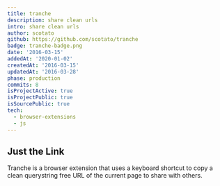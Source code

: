 ```yaml
---
title: tranche
description: share clean urls
intro: share clean urls
author: scotato
github: https://github.com/scotato/tranche
badge: tranche-badge.png
date: '2016-03-15'
addedAt: '2020-01-02'
createdAt: '2016-03-15'
updatedAt: '2016-03-28'
phase: production
commits: 8
isProjectActive: true
isProjectPublic: true
isSourcePublic: true
tech: 
  - browser-extensions
  - js
---
```


## Just the Link
Tranche is a browser extension that uses a keyboard shortcut to copy a clean querystring free URL of the current page to share with others.
